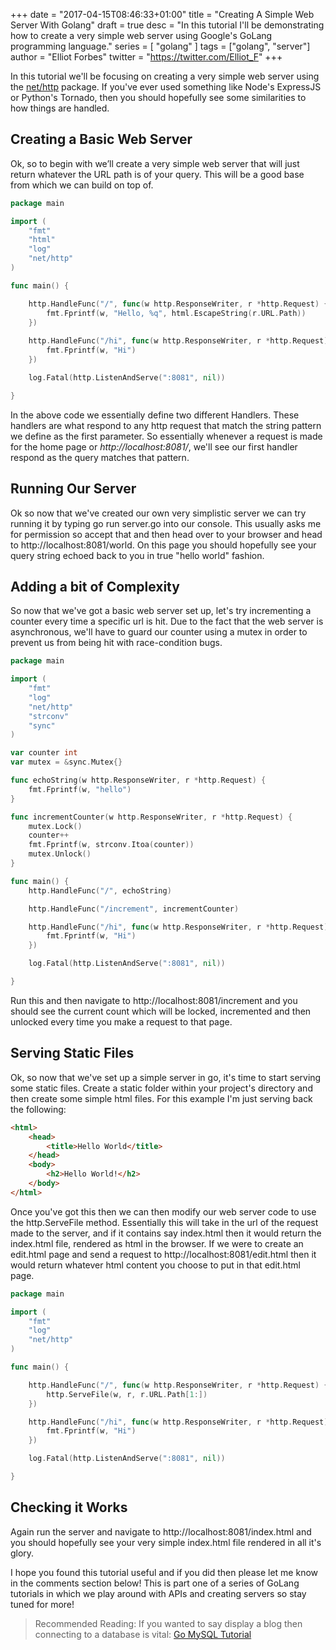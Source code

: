 +++
date = "2017-04-15T08:46:33+01:00"
title = "Creating A Simple Web Server With Golang"
draft = true
desc = "In this tutorial I'll be demonstrating how to create a very simple web server using Google's GoLang programming language."
series = [ "golang" ]
tags = ["golang", "server"]
author = "Elliot Forbes"
twitter = "https://twitter.com/Elliot_F"
+++

In this tutorial we'll be focusing on creating a very simple web server using the [net/http](https://golang.org/pkg/net/http/) package. If you've ever used something like Node's ExpressJS or Python's Tornado, then you should hopefully see some similarities to how things are handled. 

## Creating a Basic Web Server

Ok, so to begin with we’ll create a very simple web server that will just return whatever the URL path is of your query. This will be a good base from which we can build on top of.

~~~go
package main

import (
    "fmt"
    "html"
    "log"
    "net/http"
)

func main() {

    http.HandleFunc("/", func(w http.ResponseWriter, r *http.Request) {
        fmt.Fprintf(w, "Hello, %q", html.EscapeString(r.URL.Path))
    })
    
    http.HandleFunc("/hi", func(w http.ResponseWriter, r *http.Request){
        fmt.Fprintf(w, "Hi")
    })

    log.Fatal(http.ListenAndServe(":8081", nil))

}
~~~

In the above code we essentially define two different Handlers. These handlers are what respond to any http request that match the string pattern we define as the first parameter. So essentially whenever a request is made for the home page or *http://localhost:8081/*, we'll see our first handler respond as the query matches that pattern.  

## Running Our Server

Ok so now that we've created our own very simplistic server we can try running it by typing go run server.go into our console. This usually asks me for permission so accept that and then head over to your browser and head to http://localhost:8081/world. On this page you should hopefully see your query string echoed back to you in true "hello world" fashion.

## Adding a bit of Complexity

So now that we've got a basic web server set up, let's try incrementing a counter every time a specific url is hit. Due to the fact that the web server is asynchronous, we'll have to guard our counter using a mutex in order to prevent us from being hit with race-condition bugs.

~~~go
package main

import (
	"fmt"
	"log"
	"net/http"
	"strconv"
	"sync"
)

var counter int
var mutex = &sync.Mutex{}

func echoString(w http.ResponseWriter, r *http.Request) {
	fmt.Fprintf(w, "hello")
}

func incrementCounter(w http.ResponseWriter, r *http.Request) {
	mutex.Lock()
	counter++
	fmt.Fprintf(w, strconv.Itoa(counter))
	mutex.Unlock()
}

func main() {
	http.HandleFunc("/", echoString)

	http.HandleFunc("/increment", incrementCounter)

	http.HandleFunc("/hi", func(w http.ResponseWriter, r *http.Request) {
		fmt.Fprintf(w, "Hi")
	})

	log.Fatal(http.ListenAndServe(":8081", nil))

}

~~~

Run this and then navigate to http://localhost:8081/increment and you should see the current count which will be locked, incremented and then unlocked every time you make a request to that page.

## Serving Static Files

Ok, so now that we've set up a simple server in go, it's time to start serving some static files. Create a static folder within your project's directory and then create some simple html files. For this example I'm just serving back the following: 

~~~html
<html>
    <head>
        <title>Hello World</title>
    </head>
    <body>
        <h2>Hello World!</h2>
    </body>
</html>
~~~

Once you've got this then we can then modify our web server code to use the http.ServeFile method. Essentially this will take in the url of the request made to the server, and if it contains say index.html then it would return the index.html file, rendered as html in the browser. If we were to create an edit.html page and send a request to http://localhost:8081/edit.html then it would return whatever html content you choose to put in that edit.html page.

~~~go
package main

import (
	"fmt"
	"log"
	"net/http"
)

func main() {

	http.HandleFunc("/", func(w http.ResponseWriter, r *http.Request) {
		http.ServeFile(w, r, r.URL.Path[1:])
	})

	http.HandleFunc("/hi", func(w http.ResponseWriter, r *http.Request) {
		fmt.Fprintf(w, "Hi")
	})

	log.Fatal(http.ListenAndServe(":8081", nil))

}
~~~

## Checking it Works

Again run the server and navigate to http://localhost:8081/index.html and you should hopefully see your very simple index.html file rendered in all it's glory.

<p>I hope you found this tutorial useful and if you did then please let me know in the comments section below! This is part one of a series of GoLang tutorials in which we play around with APIs and creating servers so stay tuned for more!</p>

> Recommended Reading: If you wanted to say display a blog then connecting to a database is vital: [Go MySQL Tutorial](/post/golang/golang-mysql-tutorial/)